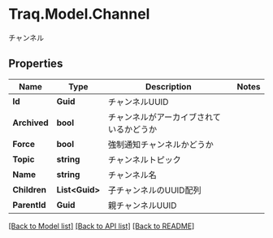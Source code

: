 # Traq.Model.Channel
チャンネル

## Properties

Name | Type | Description | Notes
------------ | ------------- | ------------- | -------------
**Id** | **Guid** | チャンネルUUID | 
**Archived** | **bool** | チャンネルがアーカイブされているかどうか | 
**Force** | **bool** | 強制通知チャンネルかどうか | 
**Topic** | **string** | チャンネルトピック | 
**Name** | **string** | チャンネル名 | 
**Children** | **List&lt;Guid&gt;** | 子チャンネルのUUID配列 | 
**ParentId** | **Guid** | 親チャンネルUUID | 

[[Back to Model list]](../../README.md#documentation-for-models) [[Back to API list]](../../README.md#documentation-for-api-endpoints) [[Back to README]](../../README.md)

